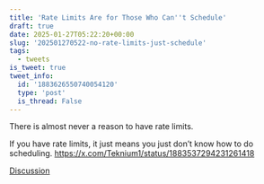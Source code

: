 ```yaml
---
title: 'Rate Limits Are for Those Who Can''t Schedule'
draft: true
date: 2025-01-27T05:22:20+00:00
slug: '202501270522-no-rate-limits-just-schedule'
tags:
  - tweets
is_tweet: true
tweet_info:
  id: '1883626550740054120'
  type: 'post'
  is_thread: False
---
```




There is almost never a reason to have rate limits.

If you have rate limits, it just means you just don’t know how to do scheduling. <https://x.com/Teknium1/status/1883537294231261418>

[Discussion](https://x.com/sytelus/status/1883626550740054120)
